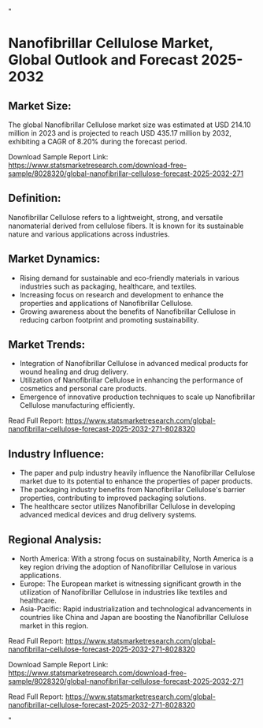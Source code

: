 "<!DOCTYPE html>
<html lang=""en"">
<head>
<meta charset=""UTF-8"">
<meta name=""viewport"" content=""width=device-width, initial-scale=1.0"">
<title>Nanofibrillar Cellulose Market, Global Outlook and Forecast 2025-2032</title>
</head>
<body>

<h1 style=""text-align:center;"">Nanofibrillar Cellulose Market, Global Outlook and Forecast 2025-2032</h1>

<h2>Market Size:</h2>
<p>The global Nanofibrillar Cellulose market size was estimated at USD 214.10 million in 2023 and is projected to reach USD 435.17 million by 2032, exhibiting a CAGR of 8.20% during the forecast period.</p>
<p>Download Sample Report Link: <a href='https://www.statsmarketresearch.com/download-free-sample/8028320/global-nanofibrillar-cellulose-forecast-2025-2032-271'>https://www.statsmarketresearch.com/download-free-sample/8028320/global-nanofibrillar-cellulose-forecast-2025-2032-271</a></p>

<h2>Definition:</h2>
<p>Nanofibrillar Cellulose refers to a lightweight, strong, and versatile nanomaterial derived from cellulose fibers. It is known for its sustainable nature and various applications across industries.</p>

<h2>Market Dynamics:</h2>
<ul>
<li>Rising demand for sustainable and eco-friendly materials in various industries such as packaging, healthcare, and textiles.</li>
<li>Increasing focus on research and development to enhance the properties and applications of Nanofibrillar Cellulose.</li>
<li>Growing awareness about the benefits of Nanofibrillar Cellulose in reducing carbon footprint and promoting sustainability.</li>
</ul>

<h2>Market Trends:</h2>
<ul>
<li>Integration of Nanofibrillar Cellulose in advanced medical products for wound healing and drug delivery.</li>
<li>Utilization of Nanofibrillar Cellulose in enhancing the performance of cosmetics and personal care products.</li>
<li>Emergence of innovative production techniques to scale up Nanofibrillar Cellulose manufacturing efficiently.</li>
</ul>
<p>Read Full Report: <a href='https://www.statsmarketresearch.com/global-nanofibrillar-cellulose-forecast-2025-2032-271-8028320'>https://www.statsmarketresearch.com/global-nanofibrillar-cellulose-forecast-2025-2032-271-8028320</a></p>

<h2>Industry Influence:</h2>
<ul>
<li>The paper and pulp industry heavily influence the Nanofibrillar Cellulose market due to its potential to enhance the properties of paper products.</li>
<li>The packaging industry benefits from Nanofibrillar Cellulose's barrier properties, contributing to improved packaging solutions.</li>
<li>The healthcare sector utilizes Nanofibrillar Cellulose in developing advanced medical devices and drug delivery systems.</li>
</ul>

<h2>Regional Analysis:</h2>
<ul>
<li>North America: With a strong focus on sustainability, North America is a key region driving the adoption of Nanofibrillar Cellulose in various applications.</li>
<li>Europe: The European market is witnessing significant growth in the utilization of Nanofibrillar Cellulose in industries like textiles and healthcare.</li>
<li>Asia-Pacific: Rapid industrialization and technological advancements in countries like China and Japan are boosting the Nanofibrillar Cellulose market in this region.</li>
</ul>
<p>Read Full Report: <a href='https://www.statsmarketresearch.com/global-nanofibrillar-cellulose-forecast-2025-2032-271-8028320'>https://www.statsmarketresearch.com/global-nanofibrillar-cellulose-forecast-2025-2032-271-8028320</a></p>

<p>Download Sample Report Link: <a href='https://www.statsmarketresearch.com/download-free-sample/8028320/global-nanofibrillar-cellulose-forecast-2025-2032-271'>https://www.statsmarketresearch.com/download-free-sample/8028320/global-nanofibrillar-cellulose-forecast-2025-2032-271</a></p>

</body>
</html>

<p>Read Full Report: <a href='https://www.statsmarketresearch.com/global-nanofibrillar-cellulose-forecast-2025-2032-271-8028320'>https://www.statsmarketresearch.com/global-nanofibrillar-cellulose-forecast-2025-2032-271-8028320</a></p>"
